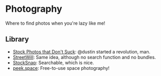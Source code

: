 # Photography
Where to find photos when you're lazy like me!

## Library
- [Stock Photos that Don't Suck](https://medium.com/@dustin/stock-photos-that-dont-suck-62ae4bcbe01b): @dustin started a revolution, man.
- [StreetWill](http://streetwill.co/): Same idea, although no search function and no bundles.
- [StockSnap](https://stocksnap.io/): Searchable, which is nice.
- [peek.space](http://peek.space/): Free-to-use space photography!
